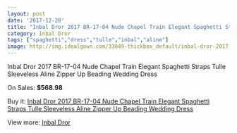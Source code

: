 ```yaml
---
layout: post
date: '2017-12-20'
title: "Inbal Dror 2017 BR-17-04 Nude Chapel Train Elegant Spaghetti Straps Tulle Sleeveless Aline Zipper Up Beading Wedding Dress"
category: Inbal Dror
tags: ["spaghetti","dress","tulle","inbal","aline"]
image: http://img.idealgown.com/33849-thickbox_default/inbal-dror-2017-br-17-04-nude-chapel-train-elegant-spaghetti-straps-tulle-sleeveless-aline-zipper-up-beading-wedding-dress.jpg
---
```

Inbal Dror 2017 BR-17-04 Nude Chapel Train Elegant Spaghetti Straps Tulle Sleeveless Aline Zipper Up Beading Wedding Dress

On Sales: **$568.98**
<a href="https://www.idealgown.com/en/inbal-dror/11927-inbal-dror-2017-br-17-04-nude-chapel-train-elegant-spaghetti-straps-tulle-sleeveless-aline-zipper-up-beading-wedding-dress.html"><amp-img layout="responsive" width="600" height="600" src="//img.idealgown.com/33849-thickbox_default/inbal-dror-2017-br-17-04-nude-chapel-train-elegant-spaghetti-straps-tulle-sleeveless-aline-zipper-up-beading-wedding-dress.jpg" alt="Inbal Dror 2017 BR-17-04 Nude Chapel Train Elegant Spaghetti Straps Tulle Sleeveless Aline Zipper Up Beading Wedding Dress 0" /></a>
<a href="https://www.idealgown.com/en/inbal-dror/11927-inbal-dror-2017-br-17-04-nude-chapel-train-elegant-spaghetti-straps-tulle-sleeveless-aline-zipper-up-beading-wedding-dress.html"><amp-img layout="responsive" width="600" height="600" src="//img.idealgown.com/33852-thickbox_default/inbal-dror-2017-br-17-04-nude-chapel-train-elegant-spaghetti-straps-tulle-sleeveless-aline-zipper-up-beading-wedding-dress.jpg" alt="Inbal Dror 2017 BR-17-04 Nude Chapel Train Elegant Spaghetti Straps Tulle Sleeveless Aline Zipper Up Beading Wedding Dress 1" /></a>
<a href="https://www.idealgown.com/en/inbal-dror/11927-inbal-dror-2017-br-17-04-nude-chapel-train-elegant-spaghetti-straps-tulle-sleeveless-aline-zipper-up-beading-wedding-dress.html"><amp-img layout="responsive" width="600" height="600" src="//img.idealgown.com/33851-thickbox_default/inbal-dror-2017-br-17-04-nude-chapel-train-elegant-spaghetti-straps-tulle-sleeveless-aline-zipper-up-beading-wedding-dress.jpg" alt="Inbal Dror 2017 BR-17-04 Nude Chapel Train Elegant Spaghetti Straps Tulle Sleeveless Aline Zipper Up Beading Wedding Dress 2" /></a>
<a href="https://www.idealgown.com/en/inbal-dror/11927-inbal-dror-2017-br-17-04-nude-chapel-train-elegant-spaghetti-straps-tulle-sleeveless-aline-zipper-up-beading-wedding-dress.html"><amp-img layout="responsive" width="600" height="600" src="//img.idealgown.com/33850-thickbox_default/inbal-dror-2017-br-17-04-nude-chapel-train-elegant-spaghetti-straps-tulle-sleeveless-aline-zipper-up-beading-wedding-dress.jpg" alt="Inbal Dror 2017 BR-17-04 Nude Chapel Train Elegant Spaghetti Straps Tulle Sleeveless Aline Zipper Up Beading Wedding Dress 3" /></a>

Buy it: [Inbal Dror 2017 BR-17-04 Nude Chapel Train Elegant Spaghetti Straps Tulle Sleeveless Aline Zipper Up Beading Wedding Dress](https://www.idealgown.com/en/inbal-dror/11927-inbal-dror-2017-br-17-04-nude-chapel-train-elegant-spaghetti-straps-tulle-sleeveless-aline-zipper-up-beading-wedding-dress.html "Inbal Dror 2017 BR-17-04 Nude Chapel Train Elegant Spaghetti Straps Tulle Sleeveless Aline Zipper Up Beading Wedding Dress")

View more: [Inbal Dror](https://www.idealgown.com/en/206-inbal-dror "Inbal Dror")